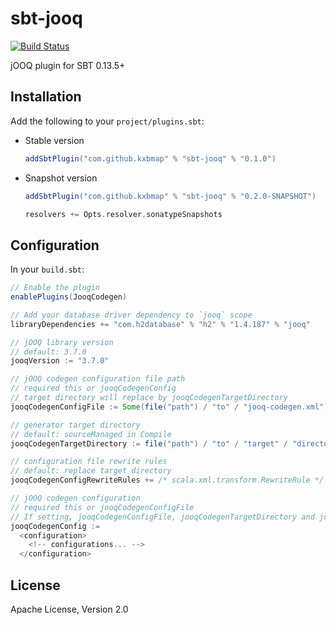 sbt-jooq
========
[![Build Status](https://travis-ci.org/kxbmap/sbt-jooq.svg?branch=master)](https://travis-ci.org/kxbmap/sbt-jooq)

jOOQ plugin for SBT 0.13.5+


Installation
------------

Add the following to your `project/plugins.sbt`:

* Stable version

  ```scala
  addSbtPlugin("com.github.kxbmap" % "sbt-jooq" % "0.1.0")
  ```

* Snapshot version

  ```scala
  addSbtPlugin("com.github.kxbmap" % "sbt-jooq" % "0.2.0-SNAPSHOT")

  resolvers += Opts.resolver.sonatypeSnapshots
  ```

Configuration
-------------

In your `build.sbt`:

```scala
// Enable the plugin
enablePlugins(JooqCodegen)

// Add your database driver dependency to `jooq` scope
libraryDependencies += "com.h2database" % "h2" % "1.4.187" % "jooq"

// jOOQ library version
// default: 3.7.0
jooqVersion := "3.7.0"

// jOOQ codegen configuration file path
// required this or jooqCodegenConfig
// target directory will replace by jooqCodegenTargetDirectory
jooqCodegenConfigFile := Some(file("path") / "to" / "jooq-codegen.xml")

// generator target directory
// default: sourceManaged in Compile
jooqCodegenTargetDirectory := file("path") / "to" / "target" / "directory"

// configuration file rewrite rules
// default: replace target directory
jooqCodegenConfigRewriteRules += /* scala.xml.transform.RewriteRule */

// jOOQ codegen configuration
// required this or jooqCodegenConfigFile
// If setting, jooqCodegenConfigFile, jooqCodegenTargetDirectory and jooqCodegenConfigRewriteRules are ignored
jooqCodegenConfig :=
  <configuration>
    <!-- configurations... -->
  </configuration>

```

License
-------

Apache License, Version 2.0

